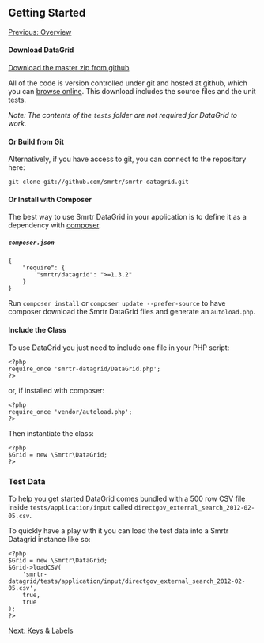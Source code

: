 ## Getting Started

[Previous: Overview](index.md)

#### Download DataGrid
[Download the master zip from github](https://github.com/joegreen88/smrtr-datagrid/archive/master.zip)

All of the code is version controlled under git and hosted at github, which you can
[browse online](https://github.com/joegreen88/smrtr-datagrid).
This download includes the source files and the unit tests. 

*Note: The contents of the `tests` folder are not required for DataGrid to work.*

#### Or Build from Git
Alternatively, if you have access to git, you can connect to the repository here:

    git clone git://github.com/smrtr/smrtr-datagrid.git

#### Or Install with Composer
The best way to use Smrtr DataGrid in your application is to define it as a dependency with
[composer](http://getcomposer.org/).

##### `composer.json`
    {
        "require": {
            "smrtr/datagrid": ">=1.3.2"
        }
    }

Run `composer install` or `composer update --prefer-source` to have composer download the
Smrtr DataGrid files and generate an `autoload.php`.

#### Include the Class
To use DataGrid you just need to include one file in your PHP script:

    <?php
    require_once 'smrtr-datagrid/DataGrid.php';
    ?>

or, if installed with composer:

    <?php
    require_once 'vendor/autoload.php';
    ?>

Then instantiate the class:

    <?php
    $Grid = new \Smrtr\DataGrid;
    ?>

### Test Data
To help you get started DataGrid comes bundled with a 500 row CSV file inside `tests/application/input` called
`directgov_external_search_2012-02-05.csv`.

To quickly have a play with it you can load the test data into a Smrtr Datagrid instance like so:

    <?php
    $Grid = new \Smrtr\DataGrid;
    $Grid->loadCSV(
        'smrtr-datagrid/tests/application/input/directgov_external_search_2012-02-05.csv',
        true,
        true
    );
    ?>

[Next: Keys & Labels](keys-labels.md)